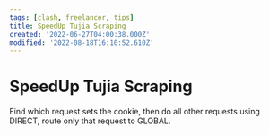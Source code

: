 ```yaml
---
tags: [clash, freelancer, tips]
title: SpeedUp Tujia Scraping
created: '2022-06-27T04:00:38.000Z'
modified: '2022-08-18T16:10:52.610Z'
---
```


# SpeedUp Tujia Scraping

Find which request sets the cookie, then do all other requests using DIRECT, route only that request to GLOBAL.
